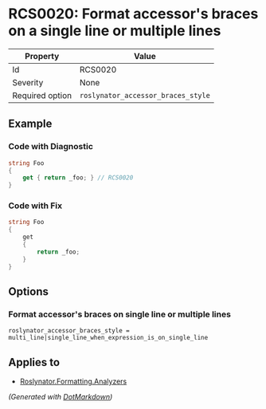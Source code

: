 # RCS0020: Format accessor's braces on a single line or multiple lines

| Property        | Value                              |
| --------------- | ---------------------------------- |
| Id              | RCS0020                            |
| Severity        | None                               |
| Required option | `roslynator_accessor_braces_style` |

## Example

### Code with Diagnostic

```csharp
string Foo
{
    get { return _foo; } // RCS0020
}
```

### Code with Fix

```csharp
string Foo
{
    get
    {
        return _foo;
    }
}
```

## Options

### Format accessor's braces on single line or multiple lines

```editorconfig
roslynator_accessor_braces_style = multi_line|single_line_when_expression_is_on_single_line
```

## Applies to

* [Roslynator.Formatting.Analyzers](https://www.nuget.org/packages/Roslynator.Formatting.Analyzers)


*\(Generated with [DotMarkdown](http://github.com/JosefPihrt/DotMarkdown)\)*
